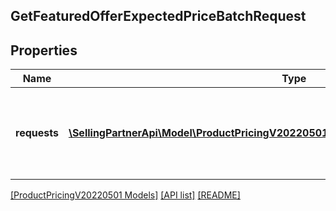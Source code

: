 ## GetFeaturedOfferExpectedPriceBatchRequest

## Properties

Name | Type | Description | Notes
------------ | ------------- | ------------- | -------------
**requests** | [**\SellingPartnerApi\Model\ProductPricingV20220501\FeaturedOfferExpectedPriceRequest[]**](FeaturedOfferExpectedPriceRequest.md) | A batched list of featured offer expected price requests. | [optional]

[[ProductPricingV20220501 Models]](../) [[API list]](../../Api) [[README]](../../../README.md)

